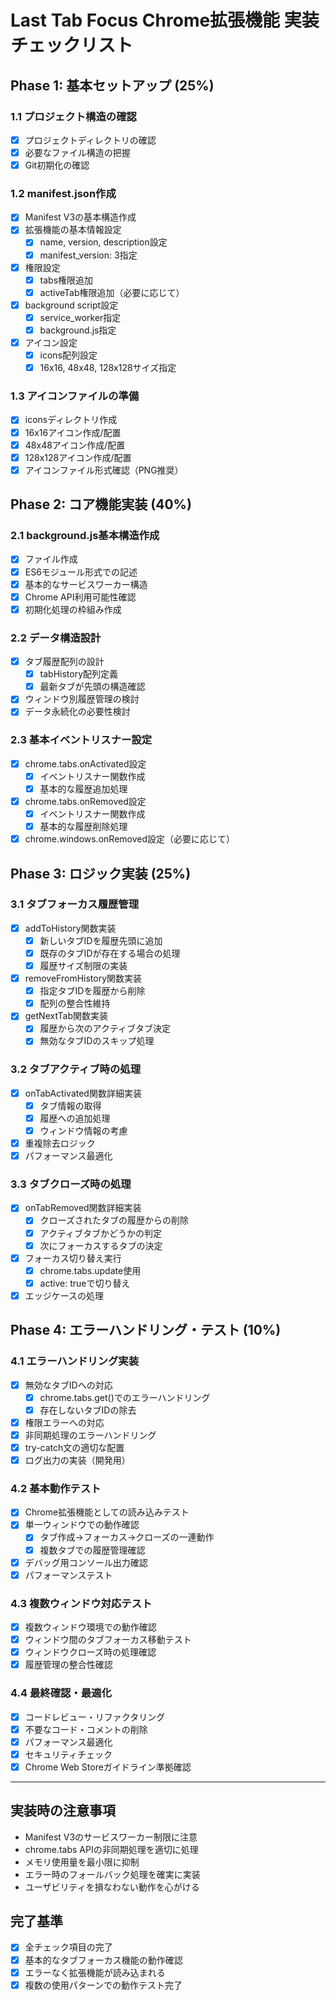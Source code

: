# Last Tab Focus Chrome拡張機能 実装チェックリスト

## Phase 1: 基本セットアップ (25%)

### 1.1 プロジェクト構造の確認
- [x] プロジェクトディレクトリの確認
- [x] 必要なファイル構造の把握
- [x] Git初期化の確認

### 1.2 manifest.json作成
- [x] Manifest V3の基本構造作成
- [x] 拡張機能の基本情報設定
  - [x] name, version, description設定
  - [x] manifest_version: 3指定
- [x] 権限設定
  - [x] tabs権限追加
  - [x] activeTab権限追加（必要に応じて）
- [x] background script設定
  - [x] service_worker指定
  - [x] background.js指定
- [x] アイコン設定
  - [x] icons配列設定
  - [x] 16x16, 48x48, 128x128サイズ指定

### 1.3 アイコンファイルの準備
- [x] iconsディレクトリ作成
- [x] 16x16アイコン作成/配置
- [x] 48x48アイコン作成/配置
- [x] 128x128アイコン作成/配置
- [x] アイコンファイル形式確認（PNG推奨）

## Phase 2: コア機能実装 (40%)

### 2.1 background.js基本構造作成
- [x] ファイル作成
- [x] ES6モジュール形式での記述
- [x] 基本的なサービスワーカー構造
- [x] Chrome API利用可能性確認
- [x] 初期化処理の枠組み作成

### 2.2 データ構造設計
- [x] タブ履歴配列の設計
  - [x] tabHistory配列定義
  - [x] 最新タブが先頭の構造確認
- [x] ウィンドウ別履歴管理の検討
- [x] データ永続化の必要性検討

### 2.3 基本イベントリスナー設定
- [x] chrome.tabs.onActivated設定
  - [x] イベントリスナー関数作成
  - [x] 基本的な履歴追加処理
- [x] chrome.tabs.onRemoved設定
  - [x] イベントリスナー関数作成
  - [x] 基本的な履歴削除処理
- [x] chrome.windows.onRemoved設定（必要に応じて）

## Phase 3: ロジック実装 (25%)

### 3.1 タブフォーカス履歴管理
- [x] addToHistory関数実装
  - [x] 新しいタブIDを履歴先頭に追加
  - [x] 既存のタブIDが存在する場合の処理
  - [x] 履歴サイズ制限の実装
- [x] removeFromHistory関数実装
  - [x] 指定タブIDを履歴から削除
  - [x] 配列の整合性維持
- [x] getNextTab関数実装
  - [x] 履歴から次のアクティブタブ決定
  - [x] 無効なタブIDのスキップ処理

### 3.2 タブアクティブ時の処理
- [x] onTabActivated関数詳細実装
  - [x] タブ情報の取得
  - [x] 履歴への追加処理
  - [x] ウィンドウ情報の考慮
- [x] 重複除去ロジック
- [x] パフォーマンス最適化

### 3.3 タブクローズ時の処理
- [x] onTabRemoved関数詳細実装
  - [x] クローズされたタブの履歴からの削除
  - [x] アクティブタブかどうかの判定
  - [x] 次にフォーカスするタブの決定
- [x] フォーカス切り替え実行
  - [x] chrome.tabs.update使用
  - [x] active: trueで切り替え
- [x] エッジケースの処理

## Phase 4: エラーハンドリング・テスト (10%)

### 4.1 エラーハンドリング実装
- [x] 無効なタブIDへの対応
  - [x] chrome.tabs.get()でのエラーハンドリング
  - [x] 存在しないタブIDの除去
- [x] 権限エラーへの対応
- [x] 非同期処理のエラーハンドリング
- [x] try-catch文の適切な配置
- [x] ログ出力の実装（開発用）

### 4.2 基本動作テスト
- [x] Chrome拡張機能としての読み込みテスト
- [x] 単一ウィンドウでの動作確認
  - [x] タブ作成→フォーカス→クローズの一連動作
  - [x] 複数タブでの履歴管理確認
- [x] デバッグ用コンソール出力確認
- [x] パフォーマンステスト

### 4.3 複数ウィンドウ対応テスト
- [x] 複数ウィンドウ環境での動作確認
- [x] ウィンドウ間のタブフォーカス移動テスト
- [x] ウィンドウクローズ時の処理確認
- [x] 履歴管理の整合性確認

### 4.4 最終確認・最適化
- [x] コードレビュー・リファクタリング
- [x] 不要なコード・コメントの削除
- [x] パフォーマンス最適化
- [x] セキュリティチェック
- [x] Chrome Web Storeガイドライン準拠確認

---

## 実装時の注意事項

- Manifest V3のサービスワーカー制限に注意
- chrome.tabs APIの非同期処理を適切に処理
- メモリ使用量を最小限に抑制
- エラー時のフォールバック処理を確実に実装
- ユーザビリティを損なわない動作を心がける

## 完了基準

- [x] 全チェック項目の完了
- [x] 基本的なタブフォーカス機能の動作確認
- [x] エラーなく拡張機能が読み込まれる
- [x] 複数の使用パターンでの動作テスト完了